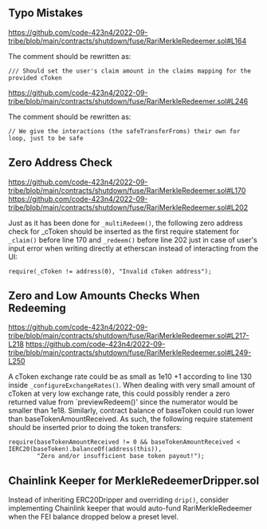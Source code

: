 ## Typo Mistakes
https://github.com/code-423n4/2022-09-tribe/blob/main/contracts/shutdown/fuse/RariMerkleRedeemer.sol#L164

The comment should be rewritten as:
```
/// Should set the user's claim amount in the claims mapping for the provided cToken
```
https://github.com/code-423n4/2022-09-tribe/blob/main/contracts/shutdown/fuse/RariMerkleRedeemer.sol#L246

The comment should be rewritten as:
```
// We give the interactions (the safeTransferFroms) their own for loop, just to be safe
```
## Zero Address Check

https://github.com/code-423n4/2022-09-tribe/blob/main/contracts/shutdown/fuse/RariMerkleRedeemer.sol#L170
https://github.com/code-423n4/2022-09-tribe/blob/main/contracts/shutdown/fuse/RariMerkleRedeemer.sol#L202

Just as it has been done for `_multiRedeem()`, the following zero address check for _cToken should be inserted as the first require statement for `_claim()` before line 170 and `_redeem()` before line 202 just in case of user's input error when writing directly at etherscan instead of interacting from the UI:
```
require(_cToken != address(0), "Invalid cToken address");
```
## Zero and Low Amounts Checks When Redeeming
https://github.com/code-423n4/2022-09-tribe/blob/main/contracts/shutdown/fuse/RariMerkleRedeemer.sol#L217-L218
https://github.com/code-423n4/2022-09-tribe/blob/main/contracts/shutdown/fuse/RariMerkleRedeemer.sol#L249-L250

A cToken exchange rate could be as small as 1e10 +1 according to line 130 inside `_configureExchangeRates()`. When dealing with very small amount of cToken at very low exchange rate, this could possibly render a zero returned value from `previewRedeem()' since the numerator would be smaller than 1e18. Similarly, contract balance of baseToken could run lower than baseTokenAmountReceived.  As such, the following require statement should be inserted prior to doing the token transfers:
```
require(baseTokenAmountReceived != 0 && baseTokenAmountReceived < IERC20(baseToken).balanceOf(address(this)),
        "Zero and/or insufficient base token payout!"); 
```
## Chainlink Keeper for MerkleRedeemerDripper.sol
Instead of inheriting ERC20Dripper and overriding `drip()`, consider implementing Chainlink keeper that would auto-fund RariMerkleRedeemer when the FEI balance dropped below a preset level.